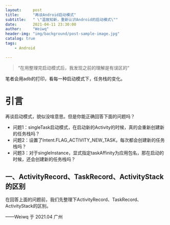 ```yaml
---
layout:     post
title:      "再谈Android启动模式"
subtitle:   " \"温故知新，重新认识Android的启动模式\""
date:       2021-04-11 23:30:00
author:     "Weiwq"
header-img: "img/background/post-sample-image.jpg"
catalog: true
tags:
    - Android

---
```


> “在用整理完启动模式后，我发现之前的理解是有误区的“

笔者会用adb的打印，看每一种启动模式下，任务栈的变化。

# 引言

再谈启动模式，貌似没啥意思。但是你能正确回答下面的问题吗？

- 问题1：singleTask启动模式，在启动新的Activity的时候，真的会重新创建新的任务栈吗？
- 问题2：设置了Intent.FLAG_ACTIVITY_NEW_TASK，每次都会创建新的任务栈吗？
- 问题3：对于singleInstance，显式指定taskAffinity为应用包名，那在启动的时候，还会创建新的任务栈吗？

## 一、ActivityRecord、TaskRecord、ActivityStack的区别 

在回答上面的问题前，我们先整理下ActivityRecord、TaskRecord、ActivityStack的区别。



——Weiwq  于 2021.04 广州
